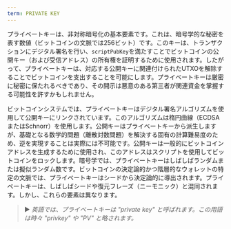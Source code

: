 ```yaml
---
term: PRIVATE KEY
---
```


プライベートキーは、非対称暗号化の基本要素です。これは、暗号学的な秘密を表す数値（ビットコインの文脈では256ビット）です。このキーは、トランザクションにデジタル署名を行い、`scriptPubKey`を満たすことでビットコインの公開キー（および受信アドレス）の所有権を証明するために使用されます。したがって、プライベートキーは、対応する公開キーに関連付けられたUTXOを解除することでビットコインを支出することを可能にします。プライベートキーは厳密に秘密に保たれるべきであり、その開示は悪意のある第三者が関連資金を掌握する可能性を許すかもしれません。

ビットコインシステムでは、プライベートキーはデジタル署名アルゴリズムを使用して公開キーにリンクされています。このアルゴリズムは楕円曲線（ECDSAまたはSchnorr）を使用します。公開キーはプライベートキーから派生しますが、基礎となる数学的問題（離散対数問題）を解決する固有の計算難易度のため、逆を実現することは実際には不可能です。公開キーは一般的にビットコインアドレスを生成するために使用され、このアドレスはスクリプトを使用してビットコインをロックします。暗号学では、プライベートキーはしばしばランダムまたは擬似ランダム数です。ビットコインの決定論的かつ階層的なウォレットの特定の文脈では、プライベートキーはシードから決定論的に導出されます。プライベートキーは、しばしばシードや復元フレーズ（ニーモニック）と混同されます。しかし、これらの要素は異なります。

> ► *英語では、プライベートキーは "private key" と呼ばれます。この用語は時々 "privkey" や "PV" と略されます。*